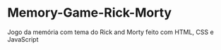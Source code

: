 # Memory-Game-Rick-Morty
Jogo da memória com tema do Rick and Morty feito com HTML, CSS e JavaScript